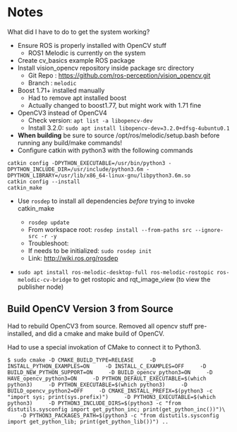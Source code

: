 # Notes

What did I have to do to get the system working?

*   Ensure ROS is properly installed with OpenCV stuff
    * 	ROS1 Melodic is currently on the system
*   Create cv_basics example ROS package 
*   Install vision_opencv repository inside package src directory
    * 	Git Repo : https://github.com/ros-perception/vision_opencv.git
	* Branch : `melodic` 
*   Boost 1.71+ installed manually
    * 	Had to remove apt installed boost
    * 	Actually changed to boost1.77, but might work with 1.71 fine
*   OpenCV3 instead of OpenCV4
    * 	Check version: `apt list -a libopencv-dev`
    *   Install 3.2.0: `sudo apt install libopencv-dev=3.2.0+dfsg-4ubuntu0.1`
*   **When building** be sure to source /opt/ros/melodic/setup.bash before running any build/make commands!
*   Configure catkin with python3 with the following commands 
```
catkin config -DPYTHON_EXECUTABLE=/usr/bin/python3 -DPYTHON_INCLUDE_DIR=/usr/include/python3.6m -DPYTHON_LIBRARY=/usr/lib/x86_64-linux-gnu/libpython3.6m.so
catkin config --install
catkin_make
```
*   Use `rosdep` to install all dependencies *before* trying to invoke catkin_make
    * 	`rosdep update`
    * 	From workspace root: `rosdep install --from-paths src --ignore-src -r -y`
    * 	Troubleshoot:
	*    If needs to be initialized: `sudo rosdep init`
	*    Link: http://wiki.ros.org/rosdep

*   `sudo apt install ros-melodic-desktop-full ros-melodic-rostopic ros-melodic-cv-bridge` to get rostopic and rqt_image_view (to view the publisher node)


## Build OpenCV Version 3 from Source
Had to rebuild OpenCV3 from source. Removed all opencv stuff pre-installed, and did a cmake and make build of OpenCV. 

Had to use a special invokation of CMake to connect it to Python3.

```
$ sudo cmake -D CMAKE_BUILD_TYPE=RELEASE     -D INSTALL_PYTHON_EXAMPLES=ON     -D INSTALL_C_EXAMPLES=OFF     -D BUILD_NEW_PYTHON_SUPPORT=ON     -D BUILD_opencv_python3=ON     -D HAVE_opencv_python3=ON     -D PYTHON_DEFAULT_EXECUTABLE=$(which python3)     -D PYTHON_EXECUTABLE=$(which python3)     -D BUILD_opencv_python2=OFF     -D CMAKE_INSTALL_PREFIX=$(python3 -c "import sys; print(sys.prefix)")     -D PYTHON3_EXECUTABLE=$(which python3)     -D PYTHON3_INCLUDE_DIRS=$(python3 -c "from distutils.sysconfig import get_python_inc; print(get_python_inc())")\
    -D PYTHON3_PACKAGES_PATH=$(python3 -c "from distutils.sysconfig import get_python_lib; print(get_python_lib())") ..
```

